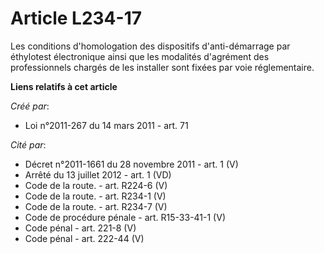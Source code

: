 # Article L234-17

Les conditions d'homologation des dispositifs d'anti-démarrage par éthylotest électronique ainsi que les modalités d'agrément
des professionnels chargés de les installer sont fixées par voie réglementaire.

**Liens relatifs à cet article**

_Créé par_:

  - Loi n°2011-267 du 14 mars 2011 - art. 71

_Cité par_:

  - Décret n°2011-1661 du 28 novembre 2011 - art. 1 (V)
  - Arrêté du 13 juillet 2012 - art. 1 (VD)
  - Code de la route. - art. R224-6 (V)
  - Code de la route. - art. R234-1 (V)
  - Code de la route. - art. R234-7 (V)
  - Code de procédure pénale - art. R15-33-41-1 (V)
  - Code pénal - art. 221-8 (V)
  - Code pénal - art. 222-44 (V)
